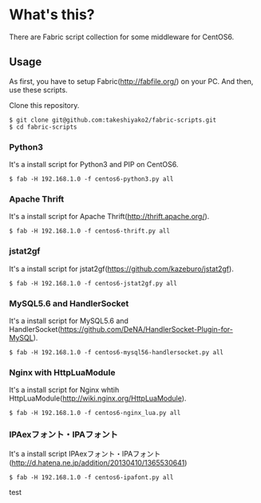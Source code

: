 # What's this?

There are Fabric script collection for some middleware for CentOS6. 

## Usage

As first, you have to setup Fabric(http://fabfile.org/) on your PC.
And then, use these scripts.

Clone this repository.
```
$ git clone git@github.com:takeshiyako2/fabric-scripts.git
$ cd fabric-scripts
```

### Python3

It's a install script for Python3 and PIP on CentOS6.  

```
$ fab -H 192.168.1.0 -f centos6-python3.py all
```



### Apache Thrift

It's a install script for Apache Thrift(http://thrift.apache.org/). 
```
$ fab -H 192.168.1.0 -f centos6-thrift.py all
```

### jstat2gf

It's a install script for jstat2gf(https://github.com/kazeburo/jstat2gf).  


```
$ fab -H 192.168.1.0 -f centos6-jstat2gf.py all
```


### MySQL5.6 and HandlerSocket

It's a install script for MySQL5.6 and HandlerSocket(https://github.com/DeNA/HandlerSocket-Plugin-for-MySQL).  

```
$ fab -H 192.168.1.0 -f centos6-mysql56-handlersocket.py all
```


### Nginx with HttpLuaModule

It's a install script for Nginx whtih HttpLuaModule(http://wiki.nginx.org/HttpLuaModule).

```
$ fab -H 192.168.1.0 -f centos6-nginx_lua.py all
```

### IPAexフォント・IPAフォント

It's a install script IPAexフォント・IPAフォント(http://d.hatena.ne.jp/addition/20130410/1365530641)

```
$ fab -H 192.168.1.0 -f centos6-ipafont.py all
```

test

